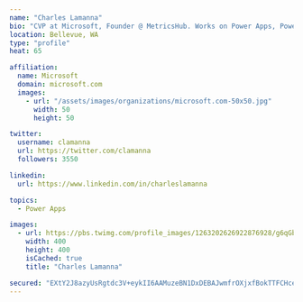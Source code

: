 ```yaml
---
name: "Charles Lamanna"
bio: "CVP at Microsoft, Founder @ MetricsHub. Works on Power Apps, Power Automate, Power Virtual Agent, Common Data Service and Dynamics 365."
location: Bellevue, WA
type: "profile"
heat: 65

affiliation:
  name: Microsoft
  domain: microsoft.com
  images:
    - url: "/assets/images/organizations/microsoft.com-50x50.jpg"
      width: 50
      height: 50

twitter:
  username: clamanna
  url: https://twitter.com/clamanna
  followers: 3550

linkedin:
  url: https://www.linkedin.com/in/charleslamanna

topics:
  - Power Apps

images:
  - url: https://pbs.twimg.com/profile_images/1263202626922876928/g6qGbHZ-_400x400.jpg
    width: 400
    height: 400
    isCached: true
    title: "Charles Lamanna"

secured: "EXtY2J8azyUsRgtdc3V+eykII6AAMuzeBN1DxDEBAJwmfrOXjxfBokTTFCHceTrY+44TBPfnuTVqcmuGQHtMgmvhp7ptzqqjPywIwo5q/PPGzCxHdGwPrbdIGOZfUFCVe40KG7Hf1gCnFgTd98IRP2Slt7IYPoNpMsB0Ul1EObE2JEN5gS38TtXspSWXFKHuTeFyy1DwxdjGa++6RdYdSHm+B9pRHoBcx7vmMe0YF7QqF4/KaaLdFTxaj7MU7fVYVrAYMowH0cS/eP7GTlGFIl5a3rrSxq4ROPawo/ixjVMncNzKZz6QW8I/3Ag9H5YGCPZJ6UejVlBzBGEIjnsNpk+6Evas9RCRpbKuVpyulhP6aT6m3DHljLdEUruhvIdLZ2mRpgMOElt0sFPQEoSpSc1WVQcET2NCH3ynJYY8ZQI=;vXfsmMaZOTEt4ekblG3uTg=="
---
```


